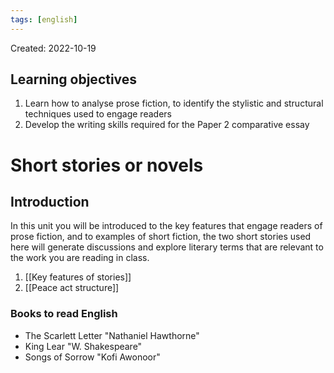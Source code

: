 ```yaml
---
tags: [english] 
---
```

Created: 2022-10-19

## Learning objectives
1. Learn how to analyse prose fiction, to identify the stylistic and structural techniques used to engage readers
2. Develop the writing skills required for the Paper 2 comparative essay

# Short stories or novels

## Introduction
In this unit you will be introduced to the key features that engage readers of prose fiction, and to examples of short fiction, the two short stories used here will generate discussions and explore literary terms that are relevant to the work you are reading in class.

1. [[Key features of stories]]
2. [[Peace act structure]]
### Books to read English
- The Scarlett Letter "Nathaniel Hawthorne"
- King Lear "W. Shakespeare"
- Songs of Sorrow "Kofi Awonoor"


